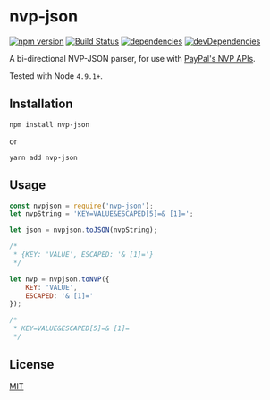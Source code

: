 # nvp-json

[![npm version](https://img.shields.io/npm/v/nvp-json.svg)](https://www.npmjs.com/package/nvp-json) [![Build Status](https://img.shields.io/travis/carriejv/nvp-json-js.svg)](https://travis-ci.org/carriejv/nvp-json-js) [![dependencies](https://img.shields.io/david/carriejv/nvp-json-js.svg)](https://david-dm.org/carriejv/nvp-json-js)  [![devDependencies](https://img.shields.io/david/dev/carriejv/nvp-json-js.svg)](https://david-dm.org/carriejv/nvp-json-js#info=devDependencies)


A bi-directional NVP-JSON parser, for use with [PayPal's NVP APIs](https://developer.paypal.com/reference/?mark=endpoints).

Tested with Node `4.9.1+`.

## Installation

`npm install nvp-json`

or

`yarn add nvp-json`

## Usage

```javascript
const nvpjson = require('nvp-json');
let nvpString = 'KEY=VALUE&ESCAPED[5]=& [1]=';

let json = nvpjson.toJSON(nvpString);

/*
 * {KEY: 'VALUE', ESCAPED: '& [1]='}
 */

let nvp = nvpjson.toNVP({
    KEY: 'VALUE',
    ESCAPED: '& [1]='
});

/*
 * KEY=VALUE&ESCAPED[5]=& [1]=
 */
```

## License

[MIT](https://github.com/carriejv/nvp-json/blob/master/LICENSE)